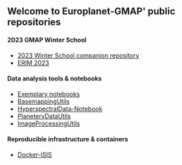 ## Welcome to Europlanet-GMAP' public repositories

#### 2023 GMAP Winter School
- [2023 Winter School companion repository](https://github.com/europlanet-gmap/winter-school-2023)
- [ERIM 2023](https://github.com/europlanet-gmap/erim-2023)

#### Data analysis tools & notebooks

- [Exemplary notebooks](https://github.com/europlanet-gmap/exemplary-notebooks)
- [BasemappingUtils](https://github.com/europlanet-gmap/BasemappingUtils)
- [HyperspectralData-Notebook](https://github.com/europlanet-gmap/HyperspectralData-Notebook)
- [PlaneteryDataUtils](https://github.com/europlanet-gmap/PlaneteryDataUtils)
- [ImageProcessingUtils](https://github.com/europlanet-gmap/ImageProcessingUtils)

#### Reproducible infrastructure & containers

- [Docker-ISIS](https://github.com/europlanet-gmap/docker-isis3)


<!--
* If you want to use emojis, here is a list: https://emojis.github.io/

**Here are some ideas to get you started:**

🙋‍♀️ A short introduction - what is your organization all about?
🌈 Contribution guidelines - how can the community get involved?
👩‍💻 Useful resources - where can the community find your docs? Is there anything else the community should know?
🍿 Fun facts - what does your team eat for breakfast?
🧙 Remember, you can do mighty things with the power of [Markdown](https://docs.github.com/github/writing-on-github/getting-started-with-writing-and-formatting-on-github/basic-writing-and-formatting-syntax)
-->
